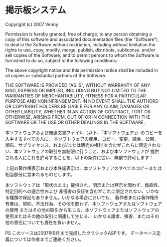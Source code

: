 # 掲示板システム

Copyright (c) 2007 Venny

Permission is hereby granted, free of charge, to any person obtaining a copy
of this software and associated documentation files (the "Software"), to deal
in the Software without restriction, including without limitation the rights
to use, copy, modify, merge, publish, distribute, sublicense, and/or sell
copies of the Software, and to permit persons to whom the Software is
furnished to do so, subject to the following conditions:

The above copyright notice and this permission notice shall be included in all
copies or substantial portions of the Software.

THE SOFTWARE IS PROVIDED "AS IS", WITHOUT WARRANTY OF ANY KIND, EXPRESS OR
IMPLIED, INCLUDING BUT NOT LIMITED TO THE WARRANTIES OF MERCHANTABILITY,
FITNESS FOR A PARTICULAR PURPOSE AND NONINFRINGEMENT. IN NO EVENT SHALL THE
AUTHORS OR COPYRIGHT HOLDERS BE LIABLE FOR ANY CLAIM, DAMAGES OR OTHER
LIABILITY, WHETHER IN AN ACTION OF CONTRACT, TORT OR OTHERWISE, ARISING FROM,
OUT OF OR IN CONNECTION WITH THE SOFTWARE OR THE USE OR OTHER DEALINGS IN THE
SOFTWARE.


本ソフトウェアおよび関連文書ファイル（以下、「本ソフトウェア」）のコピーを入手するすべての人に、
本ソフトウェアの使用、コピー、変更、結合、公開、頒布、サブライセンス、および/または販売の権利
を含むがこれらに限定されない、本ソフトウェアの取引を無制限に行うこと、および本ソフトウェアが
提供される人にこれを許可することを、以下の条件に従い、無償で許可します：

上記の著作権表示および本許諾表示は、本ソフトウェアのすべてのコピーまたは相当部分に含まれるものとします。

本ソフトウェアは「現状のまま」提供され、明示または黙示を問わず、商品性、特定目的への適合性および
非侵害の保証を含むがこれに限定されない、いかなる種類の保証もありません。いかなる場合においても、
著作者または著作権所有者は、契約、不法行為、その他を問わず、本ソフトウェアまたはソフトウェアの使用
またはその他の取引から生じる、本ソフトウェアまたはソフトウェアの使用またはその他の取引に関連して生じる、
いかなる請求、損害、またはその他の責任についても責任を負いません。

PS
このソースは2007年9月まで完成したクラシックASPです。
データベース定義については作者までご連絡ください。
